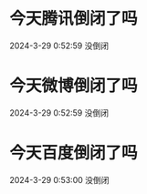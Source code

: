 # 今天腾讯倒闭了吗

2024-3-29 0:52:59 没倒闭

# 今天微博倒闭了吗

2024-3-29 0:52:59 没倒闭

# 今天百度倒闭了吗

2024-3-29 0:53:00 没倒闭

